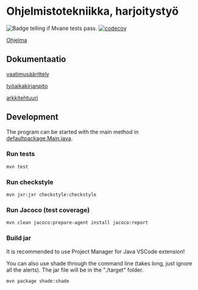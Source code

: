 # Ohjelmistotekniikka, harjoitystyö
![Badge telling if Mvane tests pass.](https://github.com/Le0nerdo/Network-Clipboard/workflows/Java%20CI%20with%20Maven/badge.svg)
[![codecov](https://codecov.io/gh/Le0nerdo/Network-Clipboard/branch/main/graph/badge.svg?token=H0Z401L8CI)](https://codecov.io/gh/Le0nerdo/Network-Clipboard)

[Ohjelma](https://github.com/Le0nerdo/Network-Clipboard)

## Dokumentaatio
[vaatimusäärittely](/dokumentaatio/vaatimusmaarittely.md)

[työaikakirjanpito](/dokumentaatio/tyoaikakirjanpito.md)

[arkkitehtuuri](/dokumentaatio/arkkitehtuuri.md)

## Development
The program can be started with the main method in [defaultpackage.Main.java](https://github.com/Le0nerdo/Network-Clipboard/blob/main/src/main/java/defaultpackage/Main.java).

### Run tests
```shell
mvn test
```

### Run checkstyle
```shell
mvn jxr:jxr checkstyle:checkstyle
```

### Run Jacoco (test coverage)
```shell
mvn clean jacoco:prepare-agent install jacoco:report
```

### Build jar
It is recommended to use Project Manager for Java VSCode extension!

You can also use shade through the command line (takes long, just ignore all the alerts). The jar file will be in the "./target" folder.
```shell
mvn package shade:shade
```
